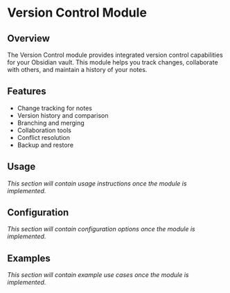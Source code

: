 # Version Control Module

## Overview
The Version Control module provides integrated version control capabilities for your Obsidian vault. This module helps you track changes, collaborate with others, and maintain a history of your notes.

## Features
- Change tracking for notes
- Version history and comparison
- Branching and merging
- Collaboration tools
- Conflict resolution
- Backup and restore

## Usage
*This section will contain usage instructions once the module is implemented.*

## Configuration
*This section will contain configuration options once the module is implemented.*

## Examples
*This section will contain example use cases once the module is implemented.*